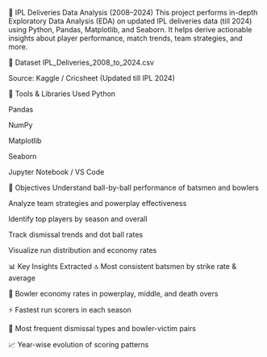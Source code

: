 🏏 IPL Deliveries Data Analysis (2008–2024)
This project performs in-depth Exploratory Data Analysis (EDA) on updated IPL deliveries data (till 2024) using Python, Pandas, Matplotlib, and Seaborn. It helps derive actionable insights about player performance, match trends, team strategies, and more.

📁 Dataset
IPL_Deliveries_2008_to_2024.csv

Source: Kaggle / Cricsheet (Updated till IPL 2024)

🔧 Tools & Libraries Used
Python

Pandas

NumPy

Matplotlib

Seaborn

Jupyter Notebook / VS Code

📌 Objectives
Understand ball-by-ball performance of batsmen and bowlers

Analyze team strategies and powerplay effectiveness

Identify top players by season and overall

Track dismissal trends and dot ball rates

Visualize run distribution and economy rates

📊 Key Insights Extracted
🔝 Most consistent batsmen by strike rate & average

🎯 Bowler economy rates in powerplay, middle, and death overs

⚡ Fastest run scorers in each season

🧤 Most frequent dismissal types and bowler-victim pairs

📈 Year-wise evolution of scoring patterns


